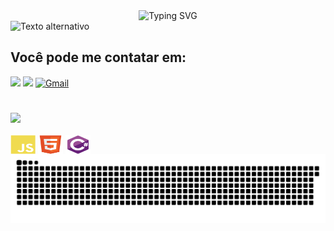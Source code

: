 <div align = "center">
<img src="https://readme-typing-svg.herokuapp.com?font=Fira+Code&weight=600&pause=1000&color=F73131&background=FFFFFF00&width=435&height=53&lines=Bem+vindo+ao+meu+perfil!!!+;Meu+nome+é+Kéure+Passos" alt="Typing SVG" /></a>
</div>

<img src="https://camo.githubusercontent.com/5bf0da46c5398f75e2ec953592c02afcf69379dcdb12a0c2922654a57b51fce2/68747470733a2f2f63646e2e6472696262626c652e636f6d2f75736572732f313336343032392f73637265656e73686f74732f31363039333236382f6d656469612f36386538326137666234393034363134613930363664366235343063313462322e676966" alt="Texto alternativo" width="300"/>



<div>
  
## Você pode me contatar em:
 
  <a href="https://instagram.com/keure_passos" target="_blank"><img src="https://img.shields.io/badge/-Instagram-%23E4405F?style=for-the-badge&logo=instagram&logoColor=white" target="_blank"></a>
  <a href="https://www.linkedin.com/in/k%C3%A9ure-passos-soares-6b6ba8268/" target="_blank"><img src="https://img.shields.io/badge/-LinkedIn-%230077B5?style=for-the-badge&logo=linkedin&logoColor=white" target="_blank"></a> 
<a href="mailto:keurepassos17@gmail.com">
  <img src="https://img.shields.io/badge/-Gmail-%23333?style=for-the-badge&logo=gmail&logoColor=white" alt="Gmail" />
</a>
</div>

#

<div>
  <img height="180em" src="https://github-readme-stats.vercel.app/api/top-langs/?username=KeurePassos&layout=compact&langs_count=16&theme=dracula" />
</div>

<div style="display: inline_block"><br>
  <img align="center" alt="Keure-Js" height="30" width="40" src="https://raw.githubusercontent.com/devicons/devicon/master/icons/javascript/javascript-plain.svg">
  <img align="center" alt="Keure-HTML" height="30" width="40" src="https://raw.githubusercontent.com/devicons/devicon/master/icons/html5/html5-original.svg">
  <img align="center" alt="Keure-Csharp" height="30" width="40" src="https://raw.githubusercontent.com/devicons/devicon/master/icons/csharp/csharp-original.svg">
</div>


<picture>
  <source media="(prefers-color-scheme: dark)" srcset="https://raw.githubusercontent.com/GabrielaZanetti/GabrielaZanetti/output/github-contribution-grid-snake-dark.svg">
  <source media="(prefers-color-scheme: light)" srcset="https://raw.githubusercontent.com/GabrielaZanetti/GabrielaZanetti/output/github-contribution-grid-snake.svg">
  <img alt="github contribution grid snake animation" src="https://raw.githubusercontent.com/GabrielaZanetti/GabrielaZanetti/output/github-contribution-grid-snake.svg">
</picture>
<br><br>

